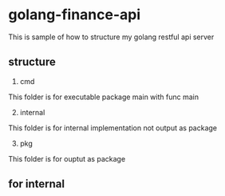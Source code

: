# golang-finance-api

This is sample of how to structure my golang restful api server

## structure

1. cmd 
  
  This folder is for executable package main with func main

2. internal 

  This folder is for internal implementation not output as package

3. pkg 
   
  This folder is for ouptut as package

## for internal

